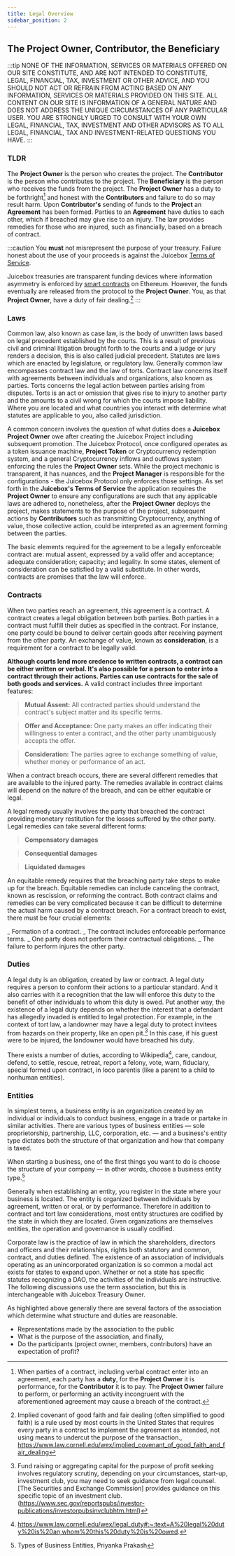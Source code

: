 ```yaml
---
title: Legal Overview
sidebar_position: 2
---
```


## The Project Owner, Contributor, the Beneficiary

:::tip
NONE OF THE INFORMATION, SERVICES OR MATERIALS OFFERED ON OUR SITE CONSTITUTE, AND ARE NOT INTENDED TO CONSTITUTE, LEGAL, FINANCIAL, TAX, INVESTMENT OR OTHER ADVICE, AND YOU SHOULD NOT ACT OR REFRAIN FROM ACTING BASED ON ANY INFORMATION, SERVICES OR MATERIALS PROVIDED ON THIS SITE. ALL CONTENT ON OUR SITE IS INFORMATION OF A GENERAL NATURE AND DOES NOT ADDRESS THE UNIQUE CIRCUMSTANCES OF ANY PARTICULAR USER. YOU ARE STRONGLY URGED TO CONSULT WITH YOUR OWN LEGAL, FINANCIAL, TAX, INVESTMENT AND OTHER ADVISORS AS TO ALL LEGAL, FINANCIAL, TAX AND INVESTMENT-RELATED QUESTIONS YOU HAVE.
:::

### TLDR

The **Project Owner** is the person who creates the project. The **Contributor** is the person who contributes to the project. The **Beneficiary** is the person who receives the funds from the project. The **Project Owner** has a duty to be forthright[^1] and honest with the **Contributors** and failure to do so may result harm. Upon **Contributor's** sending of funds to the **Project** an **Agreement** has been formed. Parties to an **Agreement** have duties to each other, which if breached may give rise to an injury. The law provides remedies for those who are injured, such as financially, based on a breach of contract.

:::caution
You **must** not misrepresent the purpose of your treasury. Failure honest about the use of your proceeds is against the Juicebox [Terms of Service](./Juicebox/tos.md).

Juicebox treasuries are transparent funding devices where information asymmetry is enforced by [smart contracts](https://ethereum.org/en/developers/docs/smart-contracts/) on Ethereum. However, the funds eventually are released from the protocol to the **Project Owner**. You, as that **Project Owner**, have a duty of fair dealing.[^2]
:::

### Laws

Common law, also known as case law, is the body of unwritten laws based on legal precedent established by the courts. This is a result of previous civil and criminal litigation brought forth to the courts and a judge or jury renders a decision, this is also called judicial precedent. Statutes are laws which are enacted by legislature, or regulatory law. Generally common law encompasses contract law and the law of torts. Contract law concerns itself with agreements between individuals and organizations, also known as parties. Torts concerns the legal action between parties arising from disputes. Torts is an act or omission that gives rise to injury to another party and the amounts to a civil wrong for which the courts impose liability. Where you are located and what countries you interact with determine what statutes are applicable to you, also called jurisdiction.

A common concern involves the question of what duties does a **Juicebox Project Owner** owe after creating the Juicebox Project including subsequent promotion. The Juicebox Protocol, once configured operates as a token issuance machine, **Project Token** or Cryptocurrency redemption system, and a general Cryptocurrency inflows and outflows system enforcing the rules the **Project Owner** sets. While the project mechanic is transparent, it has nuances, and the **Project Manager** is responsible for the configurations - the Juicebox Protocol only enforces those settings. As set forth in the **Juicebox's Terms of Service** the application requires the **Project Owner** to ensure any configurations are such that any applicable laws are adhered to, nonetheless, after the **Project Owner** deploys the project, makes statements to the purpose of the project, subsequent actions by **Contributors** such as transmitting Cryptocurrency, anything of value, those collective action, could be interpreted as an agreement forming between the parties.

The basic elements required for the agreement to be a legally enforceable contract are: mutual assent, expressed by a valid offer and acceptance; adequate consideration; capacity; and legality. In some states, element of consideration can be satisfied by a valid substitute. In other words, contracts are promises that the law will enforce.

### Contracts

When two parties reach an agreement, this agreement is a contract. A contract creates a legal obligation between both parties. Both parties in a contract must fulfill their duties as specified in the contract. For instance, one party could be bound to deliver certain goods after receiving payment from the other party. An exchange of value, known as **consideration**, is a requirement for a contract to be legally valid.

**Although courts lend more credence to written contracts, a contract can be either written or verbal. It's also possible for a person to enter into a contract through their actions. Parties can use contracts for the sale of both goods and services.** A valid contract includes three important features:

> **Mutual Assent:** All contracted parties should understand the contract's subject matter and its specific terms.

> **Offer and Acceptance:** One party makes an offer indicating their willingness to enter a contract, and the other party unambiguously accepts the offer.

> **Consideration:** The parties agree to exchange something of value, whether money or performance of an act.

When a contract breach occurs, there are several different remedies that are available to the injured party. The remedies available in contract claims will depend on the nature of the breach, and can be either equitable or legal.

A legal remedy usually involves the party that breached the contract providing monetary restitution for the losses suffered by the other party. Legal remedies can take several different forms:

> **Compensatory damages**

> **Consequential damages**

> **Liquidated damages**

An equitable remedy requires that the breaching party take steps to make up for the breach. Equitable remedies can include canceling the contract, known as rescission, or reforming the contract. Both contract claims and remedies can be very complicated because it can be difficult to determine the actual harm caused by a contract breach. For a contract breach to exist, there must be four crucial elements:

_ Formation of a contract.
_ The contract includes enforceable performance terms.
_ One party does not perform their contractual obligations.
_ The failure to perform injures the other party.

### Duties

A legal duty is an obligation, created by law or contract. A legal duty requires a person to conform their actions to a particular standard. And it also carries with it a recognition that the law will enforce this duty to the benefit of other individuals to whom this duty is owed. Put another way, the existence of a legal duty depends on whether the interest that a defendant has allegedly invaded is entitled to legal protection. For example, in the context of tort law, a landowner may have a legal duty to protect invitees from hazards on their property, like an open pit.[^3] In this case, if his guest were to be injured, the landowner would have breached his duty.

There exists a number of duties, according to Wikipedia[^4], care, candour, defend, to settle, rescue, retreat, report a felony, vote, warn, fiduciary, special formed upon contract, in loco parentis (like a parent to a child to nonhuman entities).

### Entities

In simplest terms, a business entity is an organization created by an individual or individuals to conduct business, engage in a trade or partake in similar activities. There are various types of business entities — sole proprietorship, partnership, LLC, corporation, etc. — and a business's entity type dictates both the structure of that organization and how that company is taxed.

When starting a business, one of the first things you want to do is choose the structure of your company — in other words, choose a business entity type.[^6]

Generally when establishing an entity, you register in the state where your business is located. The entity is organized between individuals by agreement, written or oral, or by performance. Therefore in addition to contract and tort law considerations, most entity structures are codified by the state in which they are located. Given organizations are themselves entities, the operation and governance is usually codified.

Corporate law is the practice of law in which the shareholders, directors and officers and their relationships, rights both statutory and common, contract, and duties defined. The existence of an association of individuals operating as an unincorporated organization is so common a modal act exists for states to expand upon. Whether or not a state has specific statutes recognizing a DAO, the activities of the individuals are instructive. The following discussions use the term association, but this is interchangeable with Juicebox Treasury Owner.

As highlighted above generally there are several factors of the association which determine what structure and duties are reasonable.

-   Representations made by the association to the public
-   What is the purpose of the association, and finally,
-   Do the participants (project owner, members, contributors) have an expectation of profit?

[^1]: When parties of a contract, including verbal contract enter into an agreement, each party has a **duty**, for the **Project Owner** it is performance, for the **Contributor** it is to pay. The **Project Owner** failure to perform, or performing an activity incongruent with the aforementioned agreement may cause a breach of the contract.
[^2]: Implied covenant of good faith and fair dealing (often simplified to good faith) is a rule used by most courts in the United States that requires every party in a contract to implement the agreement as intended, not using means to undercut the purpose of the transaction., https://www.law.cornell.edu/wex/implied_covenant_of_good_faith_and_fair_dealing
[^3]: Fund raising or aggregating capital for the purpose of profit seeking involves regulatory scrutiny, depending on your circumstances, start-up, investment club, you may need to seek guidance from legal counsel. [The Securities and Exchange Commission] provides guidance on this specific topic of an investment club.(https://www.sec.gov/reportspubs/investor-publications/investorpubsinvclubhtm.html)
[^4]: https://www.law.cornell.edu/wex/legal_duty#:~:text=A%20legal%20duty%20is%20an,whom%20this%20duty%20is%20owed.
[^5]: https://en.wikipedia.org/wiki/Duty
[^6]: Types of Business Entities, Priyanka Prakash
